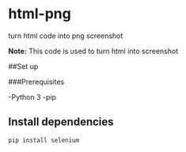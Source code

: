 # html-png
turn html code into png screenshot

<b> Note:</b>
This code is used to turn html into screenshot


##Set up

###Prerequisites

-Python 3 
-pip

## Install dependencies

```sh
pip install selenium 
```
